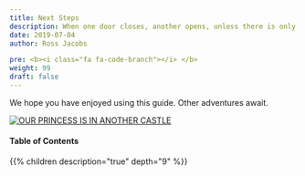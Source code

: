 ```yaml
---
title: Next Steps
description: When one door closes, another opens, unless there is only one door
date: 2019-07-04
author: Ross Jacobs

pre: <b><i class="fa fa-code-branch"></i> </b>
weight: 99
draft: false
---
```


We hope you have enjoyed using this guide. Other adventures await.

<a href="/nextsteps/links"><img src="https://dl.dropboxusercontent.com/s/f8kgka7x33ui7pp/thank_you_mario.png" alt="OUR PRINCESS IS IN ANOTHER CASTLE"></a>

#### Table of Contents

{{% children description="true" depth="9" %}}
